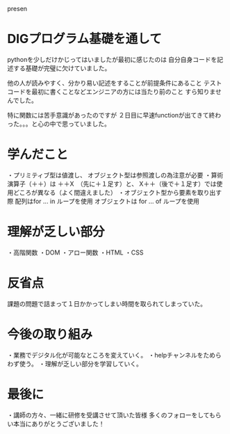 presen

# DIGプログラム基礎を通して

pythonを少しだけかじってはいましたが最初に感じたのは
自分自身コードを記述する基礎が完璧に欠けていました。

他の人が読みやすく、分かり易い記述をすることが前提条件にあること
テストコードを最初に書くことなどエンジニアの方には当たり前のこと
すら知りませんでした。

特に関数には苦手意識があったのですが
２日目に早速functionが出てきて終わった。。。と心の中で思っていました。

# 学んだこと
・プリミティブ型は値渡し、
オブジェクト型は参照渡しの為注意が必要
・算術演算子（＋＋）は
＋＋X　（先に＋１足す）と、
X＋＋（後で＋１足す）では使用どころが異なる（よく間違えました）
・オブジェクト型から要素を取り出す際
配列はfor ... in ループを使用
オブジェクトは for ... of ループを使用

# 理解が乏しい部分
・高階関数
・DOM
・アロー関数
・HTML
・CSS

# 反省点
課題の問題で詰まって１日かかってしまい時間を取られてしまっていた。

# 今後の取り組み
・業務でデジタル化が可能なところを変えていく。
・helpチャンネルをためらわず使う。
・理解が乏しい部分を学習していく。


# 最後に
・講師の方々、一緒に研修を受講させて頂いた皆様
多くのフォローをしてもらい本当にありがとうございました！

